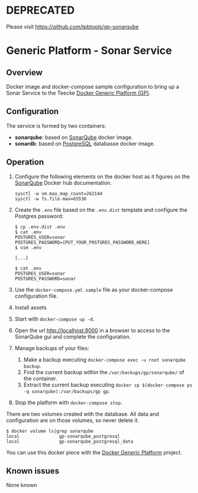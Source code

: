 # DEPRECATED

Please visit https://github.com/tpbtools/gp-sonarqube

# Generic Platform - Sonar Service

## Overview

Docker image and docker-compose sample configuration to bring up a Sonar Service to the Teecke [Docker Generic Platform (GP)](https://github.com/teecke/docker-generic-platform).

## Configuration

The service is formed by two containers:

- **sonarqube**: based on [SonarQube](https://hub.docker.com/_/sonarqube) docker image.
- **sonardb**: based on [PostgreSQL](https://hub.docker.com/_/postgres) databasse docker image.

## Operation

1. Configure the following elements on the docker host as it figures on the [SonarQube](https://hub.docker.com/_/sonarqube) Docker hub documentation.

    ```console
    sysctl -w vm.max_map_count=262144
    sysctl -w fs.file-max=65536
    ```

2. Create the `.env` file based on the `.env.dist` template and configure the Postgres password:

    ```console
    $ cp .env.dist .env
    $ cat .env
    POSTGRES_USER=sonar
    POSTGRES_PASSWORD=[PUT_YOUR_POSTGRES_PASSWORD_HERE]
    $ vim .env

    [...]

    $ cat .env
    POSTGRES_USER=sonar
    POSTGRES_PASSWORD=sonar
    ```

3. Use the `docker-compose.yml.sample` file as your docker-compose configuration file.

4. Install assets

5. Start with `docker-compose up -d`.

6. Open the url <http://localhost:9000> in a browser to access to the SonarQube gui and complete the configuration.

7. Manage backups of your files:

   1. Make a backup executing `docker-compose exec -u root sonarqube backup`.
   2. Find the current backup within the `/var/backups/gp/sonarqube/` of the container.
   3. Extract the current backup executing `docker cp $(docker-compose ps -q sonarqube):/var/backups/gp gp`.

8. Stop the platform with `docker-compose stop`.

There are two volumes created with the database. All data and configuration are on those volumes, so never delete it.

```console
$ docker volume ls|grep sonarqube
local               gp-sonarqube_postgresql
local               gp-sonarqube_postgresql_data
```

You can use this docker piece with the [Docker Generic Platform](https://github.com/teecke/docker-generic-platform) project.

## Known issues

None known
